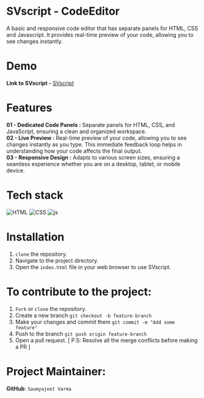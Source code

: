 # SVscript - CodeEditor
A basic and responsive code editor that has separate panels for HTML, CSS and Javascript. It provides real-time preview of your code, allowing you to see changes instantly.

# Demo
**Link to SVscript -** <a href="https://saumyajeet-varma.github.io/CodeEditor/">SVscript</a> 

# Features
**01 - Dedicated Code Panels :** Separate panels for HTML, CSS, and JavaScript, ensuring a clean and organized workspace. <br>
**02 - Live Preview :** Real-time preview of your code, allowing you to see changes instantly as you type. This immediate feedback loop helps in understanding how your code affects the final output. <br>
**03 - Responsive Design :** Adapts to various screen sizes, ensuring a seamless experience whether you are on a desktop, tablet, or mobile device.

# Tech stack
<p>
  <img src="https://img.icons8.com/color/70/000000/html-5--v1.png" alt="HTML" />
  <img src="https://img.icons8.com/color/70/000000/css3.png" alt="CSS" />
  <img src="https://img.icons8.com/?size=70&id=PXTY4q2Sq2lG&format=png&color=000000" alt="js" />
</p>

# Installation
1. `clone` the repository.
2. Navigate to the project directory.
3. Open the `index.html` file in your web browser to use SVscript.

# To contribute to the project:
1. `Fork` or `clone` the repository.
2. Create a new branch `git checkout -b feature-branch`
3. Make your changes and commit them `git commit -m "Add some feature"`
4. Push to the branch `git push origin feature-branch`
5. Open a pull request. [ P.S: Resolve all the merge conflicts before making a PR ]

# Project Maintainer:
**GitHub**: <a href="https://github.com/Saumyajeet-Varma" style="text-decoration: none">`Saumyajeet Varma`</a>
